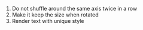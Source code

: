 1. Do not shuffle around the same axis twice in a row
2. Make it keep the size when rotated
3. Render text with unique style